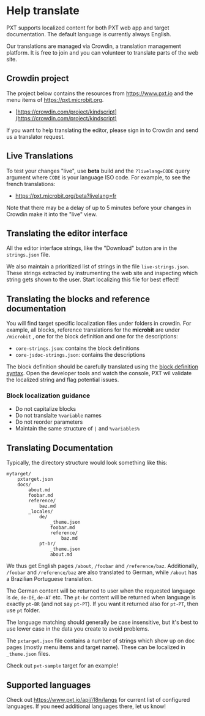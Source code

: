 # Help translate

PXT supports localized content for both PXT web app and target documentation.
The default language is currently always English.

Our translations are managed via Crowdin, a translation management platform. It is free to join
and you can volunteer to translate parts of the web site.

## Crowdin project

The project below contains the resources from https://www.pxt.io and the menu items of https://pxt.microbit.org.

* [https://crowdin.com/project/kindscript](https://crowdin.com/project/kindscript)

If you want to help translating the editor, please sign in to Crowdin and send us a translator request.

## Live Translations

To test your changes "live", use **beta** build and the ``?livelang=CODE`` query argument where ``CODE`` is your language ISO code. For example, to see the french translations:

* https://pxt.microbit.org/beta?livelang=fr

Note that there may be a delay of up to 5 minutes before your changes in Crowdin make it into the "live" view.

## Translating the editor interface

All the editor interface strings, like the "Download" button are in the ``strings.json`` file.

We also maintain a prioritized list of strings in the file ``live-strings.json``. 
These strings extracted by instrumenting the web site and inspecting which string gets shown to the user. Start localizing this file for best effect!

## Translating the blocks and reference documentation

You will find target specific localization files under folders in crowdin. For example, all blocks, reference translations for the **microbit** are under ``/microbit`` , one for the block definition and one for the descriptions:

* ``core-strings.json``: contains the block definitions
* ``core-jsdoc-strings.json``: contains the descriptions

The block definition should be carefully translated using the [block definition syntax](https://www.pxt.io/defining-blocks). 
Open the developer tools and watch the console, PXT wil validate the localized string and flag potential issues.

### Block localization guidance

* Do not capitalize blocks
* Do not translalte ``%variable`` names
* Do not reorder parameters
* Maintain the same structure of ``|`` and ``%variables%``

## Translating Documentation

Typically, the directory structure would look something like this:

```
mytarget/
    pxtarget.json
    docs/
        about.md
        foobar.md
        reference/
            baz.md
        _locales/
            de/
                _theme.json
                foobar.md
                reference/
                    baz.md
            pt-br/
                _theme.json
                about.md
```

We thus get English pages `/about`, `/foobar` and `/reference/baz`.
Additionally, `/foobar` and `/reference/baz` are also translated
to German, while `/about` has a Brazilian Portuguese translation.

The German content will be returned to user when the requested
language is `de`, `de-DE`, `de-AT` etc. The `pt-br` content
will be returned when language is exactly `pt-BR` (and not say 
`pt-PT`). If you want it returned also for `pt-PT`, then use `pt` folder.

The language matching should generally be case insensitive, but it's best
to use lower case in the data you create to avoid problems.

The `pxtarget.json` file contains a number of strings which
show up on doc pages (mostly menu items and target name). These can
be localized in ``_theme.json`` files. 

Check out `pxt-sample` target for an example!

## Supported languages

Check out https://www.pxt.io/api/i18n/langs for current list of configured
languages. If you need additional languages there, let us know!
